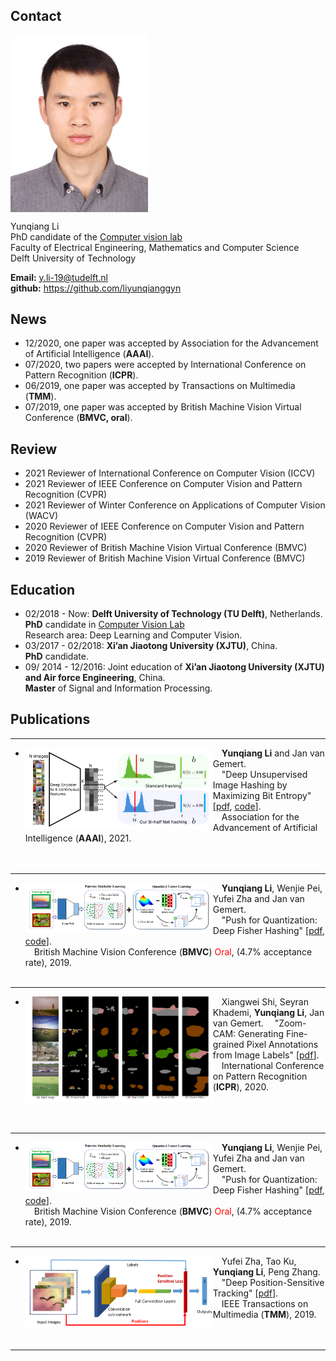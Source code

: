 ## Contact

<img align="top" width='220' src="yunqiang3.jpg">

Yunqiang Li <br/>
PhD candidate of the <a href="http://visionlab.tudelft.nl">Computer vision lab</a><br/>
Faculty of Electrical Engineering, Mathematics and Computer Science<br/>
Delft University of Technology


<b>Email:</b> y.li-19@tudelft.nl  <br/>
<b>github:</b> <a href="https://github.com/liyunqianggyn">https://github.com/liyunqianggyn</a> <br/>

## News
* 12/2020, one paper was accepted by Association for the Advancement of Artificial Intelligence (__AAAI__).
* 07/2020, two papers were accepted by International Conference on Pattern Recognition (__ICPR__).
* 06/2019, one paper was accepted by Transactions on Multimedia (__TMM__).
* 07/2019, one paper was accepted by British Machine Vision Virtual Conference (__BMVC, oral__).

## Review

- 2021   Reviewer of International Conference on Computer Vision (ICCV)
- 2021   Reviewer of IEEE Conference on Computer Vision and Pattern Recognition (CVPR)
- 2021   Reviewer of Winter Conference on Applications of Computer Vision (WACV) 
- 2020   Reviewer of IEEE Conference on Computer Vision and Pattern Recognition (CVPR)
- 2020   Reviewer of British Machine Vision Virtual Conference (BMVC)
- 2019   Reviewer of British Machine Vision Virtual Conference (BMVC)

## Education
* 02/2018 - Now: __Delft University of Technology (TU Delft)__, Netherlands.  
  __PhD__ candidate in <a href="http://visionlab.tudelft.nl">Computer Vision Lab</a><br/> 
  Research area: Deep Learning and Computer Vision.
* 03/2017 - 02/2018: __Xi’an Jiaotong University (XJTU)__, China. <br/>
  __PhD__ candidate. 
* 09/ 2014 - 12/2016: Joint education of __Xi’an Jiaotong University (XJTU) and Air force Engineering__, China.  
  __Master__ of Signal and Information Processing.  

<!-- ## Experience
- 07/2018 - 12/2019, __Tencent Youtu X-Lab__.  
  Senior Researcher.
- 07/2016 - 12/2016, __Carnegie Mellon University__.  
  Visiting Scholar in Language Technolgy Institute (LTI).  
  Supervisors: [Prof. Louis-Philippe Morency](https://www.cs.cmu.edu/~morency/) and [Dr. Tadas Baltrušaitis](https://www.cl.cam.ac.uk/~tb346/).
- 03/2013 - 08/2013, Intern at __Philips Research Eindhoven__.
 -->
<!-- ## Research Interest
- Image Synthesis
- video/image captioning
- Sequence (Time Series) Modelling
- Recurrent Neural Networks
- Attention Model
- Deep Learning
- Sequence-related applications, e.g, age estimation from facial videos
- Object Detection
- Person Re-Identification
- Hashing for Image Retrival -->

## Publications 

---------------------------------------------------------------------------------------------------------------------------- 
- <img align="left" width="300" src="publication/aaaihashing.png">&emsp;__Yunqiang Li__ and Jan van Gemert.  
&emsp;"Deep Unsupervised Image Hashing by Maximizing Bit Entropy" [<a href="https://arxiv.org/pdf/2012.12334.pdf">pdf</a>, <a href="https://github.com/liyunqianggyn/Deep-Unsupervised-Image-Hashing">code</a>].<br/>
&emsp;Association for the Advancement of Artificial Intelligence (__AAAI__), 2021.  
<br><br>
  
---------------------------------------------------------------------------------------------------------------------------- 
- <img align="left" width="300" src="publication/bmvc.png">&emsp;__Yunqiang Li__, Wenjie Pei, Yufei Zha and Jan van Gemert.  
&emsp;"Push for Quantization: Deep Fisher Hashing" [<a href="https://arxiv.org/pdf/1909.00206.pdf">pdf</a>, <a href="https://github.com/liyunqianggyn/Push-for-Quantization-Deep-Fisher-Hashing">code</a>].<br/>
&emsp;British Machine Vision Conference (__BMVC__) <span style="color:red">Oral</span>, (4.7% acceptance rate), 2019.  
&nbsp;
  
---------------------------------------------------------------------------------------------------------------------------- 
- <img align="left" width="300" src="publication/Zoomcam.png">&emsp;Xiangwei Shi, Seyran Khademi, __Yunqiang Li__, Jan van Gemert.
&emsp;"Zoom-CAM: Generating Fine-grained Pixel Annotations from Image Labels" [<a href="https://arxiv.org/pdf/2010.08644.pdf">pdf</a>].
&emsp;International Conference on Pattern Recognition (__ICPR__), 2020.
<br><br>
<br><br>
  
---------------------------------------------------------------------------------------------------------------------------- 
- <img align="left" width="300" src="publication/bmvc.png">&emsp;__Yunqiang Li__, Wenjie Pei, Yufei Zha and Jan van Gemert.  
&emsp;"Push for Quantization: Deep Fisher Hashing" [<a href="https://arxiv.org/pdf/1909.00206.pdf">pdf</a>, <a href="https://github.com/liyunqianggyn/Push-for-Quantization-Deep-Fisher-Hashing">code</a>].<br/>
&emsp;British Machine Vision Conference (__BMVC__) <span style="color:red">Oral</span>, (4.7% acceptance rate), 2019.  
&nbsp;

---------------------------------------------------------------------------------------------------------------------------- 
- <img align="left" width="300" src="publication/TMM_zha.png">&emsp;Yufei Zha, Tao Ku,  __Yunqiang Li__, Peng Zhang.  
&emsp;"Deep Position-Sensitive Tracking" [<a href="https://ieeexplore.ieee.org/abstract/document/8734874">pdf</a>].<br/>
&emsp;IEEE Transactions on Multimedia (__TMM__), 2019.  
<br><br>

  
-----------------------------------------------------------------------------------------------------------------------------


<!-- ## Academic Services
Serve as reviewers for:
- Conferences: __CVPR__, __ICCV__, __ICML__, __NeurIPS__, __IJCAI__, etc.
- Journals: __TNNLS__, __TIP__, __TMM__, Pattern Recognition (__PR__), Transactions on Affective Computing (__TAFFC__), etc.
 -->

<!---
## Awards
- 2011 - 2013: Talent Scholarship Program (TSP), __TU/e & Philips__;
- 2008 - 2011: First-grade Scholarship, __ZJU__;
- 2006: Excellent Scholarship, __SJTU__;
- 2004 - 2008: Zhaojianjun Scholarship (only one in my department), __SJTU__;

## Participated Projects
- 2013 - 2016: Smart Assisted Living involving Informal careGivers (SALIG++) project, __AAL-Europe__;  
I was responsible for the activity recognition.
-->

<!-- ## Contact 
Email: wenjiecoder@outlook.com, wenjiecoder@gmail.com

<a href="http://info.flagcounter.com/erJl"><img src="http://s10.flagcounter.com/map/erJl/size_m/txt_000000/border_CCCCCC/pageviews_1/viewers_0/flags_0/" alt="Free counters!" border="0"></a> -->
